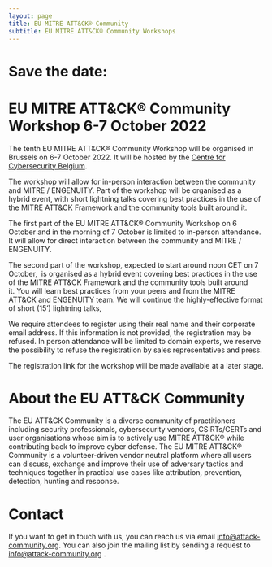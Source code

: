 ```yaml
---
layout: page
title: EU MITRE ATT&CK® Community
subtitle: EU MITRE ATT&CK® Community Workshops
---
```


# Save the date: 
# EU MITRE ATT&CK® Community Workshop 6-7 October 2022

The tenth EU MITRE ATT&CK® Community Workshop will be organised in Brussels on 6-7 October 2022. It will be hosted by the <a href="https://ccb.belgium.be/en"> Centre for Cybersecurity Belgium</a>. 

The workshop will allow for in-person interaction between the community and MITRE / ENGENUITY. Part of the workshop will be organised as a hybrid event, with short lightning talks covering best practices in the use of the MITRE ATT&CK Framework and the community tools built around it.

The first part of the EU MITRE ATT&CK® Community Workshop on 6 October and in the morning of 7 October is limited to in-person attendance. It will allow for direct interaction between the community and MITRE / ENGENUITY.

The second part of the workshop, expected to start around noon CET on 7 October,  is organised as a hybrid event covering best practices in the use of the MITRE ATT&CK Framework and the community tools built around it. You will learn best practices from your peers and from the MITRE ATT&CK and ENGENUITY team. We will continue the highly-effective format of short (15’) lightning talks,

We require attendees to register using their real name and their corporate email address. If this information is not provided, the registration may be refused. In person attendance will be limited to domain experts, we reserve the possibility to refuse the registratiion by sales representatives and press.

The registration link for the workshop will be made available at a later stage. 

# About the EU ATT&CK Community

The EU ATT&CK Community is a diverse community of practitioners including security professionals, cybersecurity vendors, CSIRTs/CERTs and user organisations whose aim is to actively use MITRE ATT&CK® while contributing back to improve cyber defense. The EU MITRE ATT&CK® Community is a volunteer-driven vendor neutral platform where all users can discuss, exchange and improve their use of adversary tactics and techniques together in practical use cases like attribution, prevention, detection, hunting and response.

# Contact

If you want to get in touch with us, you can reach us via email info@attack-community.org. You can also join the mailing list by sending a request to info@attack-community.org .

